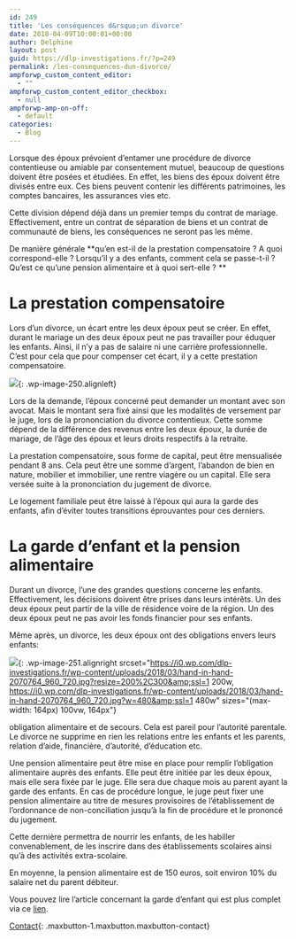 ```yaml
---
id: 249
title: 'Les conséquences d&rsquo;un divorce'
date: 2018-04-09T10:00:01+00:00
author: Delphine
layout: post
guid: https://dlp-investigations.fr/?p=249
permalink: /les-consequences-dun-divorce/
ampforwp_custom_content_editor:
  - ""
ampforwp_custom_content_editor_checkbox:
  - null
ampforwp-amp-on-off:
  - default
categories:
  - Blog
---
```


Lorsque des &eacute;poux pr&eacute;voient d’entamer une proc&eacute;dure de divorce contentieuse ou amiable par consentement mutuel, beaucoup de questions doivent &ecirc;tre pos&eacute;es et &eacute;tudi&eacute;es. En effet, les biens des &eacute;poux doivent &ecirc;tre divis&eacute;s entre eux. Ces biens peuvent contenir les diff&eacute;rents patrimoines, les comptes bancaires, les assurances vies etc.

Cette division d&eacute;pend d&eacute;j&agrave; dans un premier temps du contrat de mariage. Effectivement, entre un contrat de s&eacute;paration de biens et un contrat de communaut&eacute; de biens, les cons&eacute;quences ne seront pas les m&ecirc;me.

De mani&egrave;re g&eacute;n&eacute;rale **qu’en est-il de la prestation compensatoire ? A quoi correspond-elle ? Lorsqu’il y a des enfants, comment cela se passe-t-il ? Qu’est ce qu’une pension alimentaire et &agrave; quoi sert-elle ? **

# La prestation compensatoire

Lors d’un divorce, un &eacute;cart entre les deux &eacute;poux peut se cr&eacute;er. En effet, durant le mariage un des deux &eacute;poux peut ne pas travailler pour &eacute;duquer les enfants. Ainsi, il n’y a pas de salaire ni une carri&egrave;re professionnelle. C’est pour cela que pour compenser cet &eacute;cart, il y a cette prestation compensatoire.

![](https://i2.wp.com/dlp-investigations.fr/wp-content/uploads/2018/03/images.jpeg?resize=220%2C146&amp;ssl=1){: .wp-image-250.alignleft}

Lors de la demande, l’&eacute;poux concern&eacute; peut demander un montant avec son avocat. Mais le montant sera fix&eacute; ainsi que les modalit&eacute;s de versement par le juge, lors de la prononciation du divorce contentieux. Cette somme d&eacute;pend de la diff&eacute;rence des revenus entre les deux &eacute;poux, la dur&eacute;e de mariage, de l’&acirc;ge des &eacute;poux et leurs droits respectifs &agrave; la retraite.

La prestation compensatoire, sous forme de capital, peut &ecirc;tre mensualis&eacute;e pendant 8 ans. Cela peut &ecirc;tre une somme d’argent, l’abandon de bien en nature, mobilier et immobilier, une rentre viag&egrave;re ou un capital. Elle sera vers&eacute;e suite &agrave; la prononciation du jugement de divorce.

Le logement familiale peut &ecirc;tre laiss&eacute; &agrave; l’&eacute;poux qui aura la garde des enfants, afin d’&eacute;viter toutes transitions &eacute;prouvantes pour ces derniers.

# La garde d’enfant et la pension alimentaire

Durant un divorce, l’une des grandes questions concerne les enfants. Effectivement, les d&eacute;cisions doivent &ecirc;tre prises dans leurs int&eacute;r&ecirc;ts. Un des deux &eacute;poux peut partir de la ville de r&eacute;sidence voire de la r&eacute;gion. Un des deux &eacute;poux peut ne pas avoir les fonds financier pour ses enfants.

M&ecirc;me apr&egrave;s, un divorce, les deux &eacute;poux ont des obligations envers leurs enfants:

![](https://i0.wp.com/dlp-investigations.fr/wp-content/uploads/2018/03/hand-in-hand-2070764_960_720.jpg?resize=164%2C246&amp;ssl=1){: .wp-image-251.alignright srcset="https://i0.wp.com/dlp-investigations.fr/wp-content/uploads/2018/03/hand-in-hand-2070764_960_720.jpg?resize=200%2C300&amp;ssl=1 200w, https://i0.wp.com/dlp-investigations.fr/wp-content/uploads/2018/03/hand-in-hand-2070764_960_720.jpg?w=480&amp;ssl=1 480w" sizes="(max-width: 164px) 100vw, 164px"}

obligation alimentaire et de secours. Cela est pareil pour l’autorit&eacute; parentale. Le divorce ne supprime en rien les relations entre les enfants et les parents, relation d’aide, financi&egrave;re, d’autorit&eacute;, d’&eacute;ducation etc.

Une pension alimentaire peut &ecirc;tre mise en place pour remplir l’obligation alimentaire aupr&egrave;s des enfants. Elle peut &ecirc;tre initi&eacute;e par les deux &eacute;poux, mais elle sera fix&eacute;e par le juge. Elle sera due chaque mois au parent ayant la garde des enfants. En cas de proc&eacute;dure longue, le juge peut fixer une pension alimentaire au titre de mesures provisoires de l’&eacute;tablissement de l’ordonnance de non-conciliation jusqu’&agrave; la fin de proc&eacute;dure et le prononc&eacute; du jugement.

Cette derni&egrave;re permettra de nourrir les enfants, de les habiller convenablement, de les inscrire dans des &eacute;tablissements scolaires ainsi qu’&agrave; des activit&eacute;s extra-scolaire.

En moyenne, la pension alimentaire est de 150 euros, soit environ 10% du salaire net du parent d&eacute;biteur.

Vous pouvez lire l’article concernant la garde d’enfant qui est plus complet via ce [lien](https://dlp-investigations.fr/la-garde-d-enfant/).

[Contact](https://dlp-investigations.fr/contact/ "Contact"){: .maxbutton-1.maxbutton.maxbutton-contact}